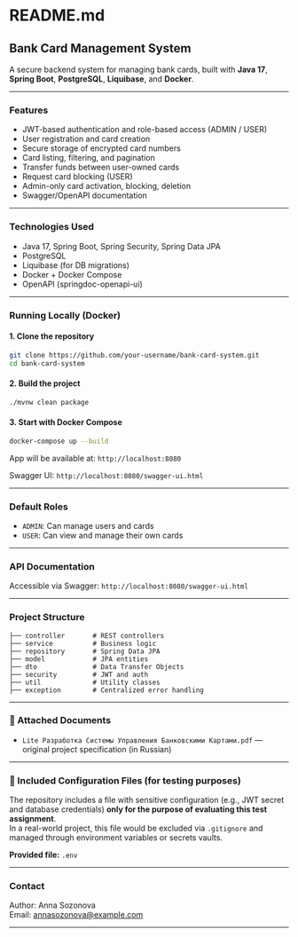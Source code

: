 # README.md

## Bank Card Management System

A secure backend system for managing bank cards, built with **Java 17**, **Spring Boot**, **PostgreSQL**, **Liquibase**, and **Docker**.

---

### Features
- JWT-based authentication and role-based access (ADMIN / USER)
- User registration and card creation
- Secure storage of encrypted card numbers
- Card listing, filtering, and pagination
- Transfer funds between user-owned cards
- Request card blocking (USER)
- Admin-only card activation, blocking, deletion
- Swagger/OpenAPI documentation

---

### Technologies Used
- Java 17, Spring Boot, Spring Security, Spring Data JPA
- PostgreSQL
- Liquibase (for DB migrations)
- Docker + Docker Compose
- OpenAPI (springdoc-openapi-ui)

---

### Running Locally (Docker)

#### 1. Clone the repository
```bash
git clone https://github.com/your-username/bank-card-system.git
cd bank-card-system
```

#### 2. Build the project
```bash
./mvnw clean package
```

#### 3. Start with Docker Compose
```bash
docker-compose up --build
```

App will be available at: `http://localhost:8080`

Swagger UI: `http://localhost:8080/swagger-ui.html`

---

### Default Roles
- `ADMIN`: Can manage users and cards
- `USER`: Can view and manage their own cards

---

### API Documentation
Accessible via Swagger: `http://localhost:8080/swagger-ui.html`

---

### Project Structure
```
├── controller       # REST controllers
├── service          # Business logic
├── repository       # Spring Data JPA
├── model            # JPA entities
├── dto              # Data Transfer Objects
├── security         # JWT and auth
├── util             # Utility classes
├── exception        # Centralized error handling
```

---

### 📎 Attached Documents
- `Lite Разработка Системы Управления Банковскими Картами.pdf` — original project specification (in Russian)

---

### 🔐 Included Configuration Files (for testing purposes)

The repository includes a file with sensitive configuration (e.g., JWT secret and database credentials) **only for the purpose of evaluating this test assignment**.  
In a real-world project, this file would be excluded via `.gitignore` and managed through environment variables or secrets vaults.

**Provided file:** `.env`

---

### Contact
Author: Anna Sozonova  
Email: annasozonova@example.com

---